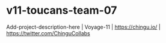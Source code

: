 # v11-toucans-team-07
Add-project-description-here | Voyage-11 | https://chingu.io/ | https://twitter.com/ChinguCollabs
